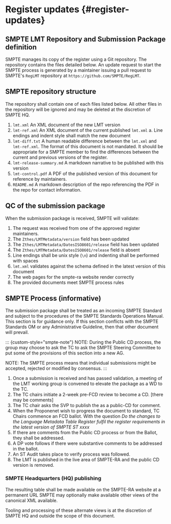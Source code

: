 # Register updates {#register-updates}

## SMPTE LMT Repository and Submission Package definition

SMPTE manages its copy of the register using a Git repository. The repository contains the files detailed below. An update request to start the SMPTE process is generated by a maintainer issuing a pull request to SMPTE's `RegLMT` repository at `https://github.com/SMPTE/RegLMT`.

## SMPTE repository structure

The repository shall contain one of each files listed below. All other files in the repository will be ignored and may be deleted at the discretion of SMPTE HQ.

1. `lmt.xml` An XML document of the new LMT version
2. `lmt-ref.xml` An XML document of the current published `lmt.xml`
  a. Line endings and indent style shall match the new document
3. `lmt-diff.txt` A human readable difference between the `lmt.xml` and `lmt-ref.xml`.
   The format of this document is not mandated. It should be appropriate for a SMPTE member
   to find the differences between the current and previous versions of the register.
4. `lmt-release-summary.md` A markdown narrative to be published with this version
5. `lmt-control.pdf` A PDF of the published version of this document for reference by maintainers.
6. `README.md` A markdown description of the repo referencing the PDF in the repo for contact information.

## QC of the submission package

When the submission package is received, SMPTE will validate:

1. The request was received from one of the approved register maintainers.
2. The `Zthes/LMTMetadata/version` field has been updated
3. The `Zthes/LMTMetadata/DatesISO8601/release` field has been updated
4. The `Zthes/LMTMetadata/DatesISO8601/release` field is absent
5. Line endings shall be unix style (`\n`) and indenting shall be performed with spaces
6. `lmt.xml` validates against the schema defined in the latest version of this document
7. The web pages for the smpte-ra website render correctly
8. The provided documents meet SMPTE process rules

## SMPTE Process (informative)

The submission package shall be treated as an incoming SMPTE Standard and subject to the procedures of the SMPTE Standards Operations Manual.
This section is for guidance only. If this section conflicts with the SMPTE Standards OM or any Administrative Guideline,
then that other document will prevail.

::: {custom-style="smpte-note"}
NOTE: During the Public CD process, the group may choose to ask the TC to ask the SMPTE Steering Committee
to put some of the provisions of this section into a new AG.

NOTE: The SMPTE process means that individual submissions might be accepted, rejected or modified by consensus.
:::

1. Once a submission is received and has passed validation, a meeting of the LMT working group is convened to elevate the package as a WD to the TC.
2. The TC chairs initiate a 2-week pre-FCD review to become a CD. [there may be comments]
3. The TC chair asks the SVP to publish the as a public-CD for comment.
4. When the Proponenet wish to progress the document to standard, TC Chairs commence an FCD ballot. With the question
   _Do the changes to the Language Metadata Table Register fulfil the register requirements in the latest version of SMPTE ST xxxx_
5. If there are comments from the Public CD process or from the Ballot, they shall be addressed.
6. A DP vote follows if there were substantive comments to be addressed in the ballot.
7. An ST Audit takes place to verify process was followed.
8. The LMT is published in the live area of SMPTE-RA and the public CD version is removed.

### SMPTE Headquarters (HQ) publishing

The resulting table shall be made available on the SMPTE-RA website at a permanent URL SMPTE may optionally make
available other views of the canonical XML available.

Tooling and processing of these alternate views is at the discretion of SMPTE HQ and outside the scope of this document.
